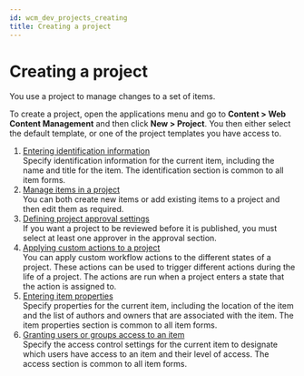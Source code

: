 ```yaml
---
id: wcm_dev_projects_creating
title: Creating a project
---
```

# Creating a project

You use a project to manage changes to a set of items.

To create a project, open the applications menu and go to **Content > Web Content Management** and then click **New > Project**. You then either select the default template, or one of the project templates you have access to.


1.  [Entering identification information](../wcm_dev_items_id.md)  
Specify identification information for the current item, including the name and title for the item. The identification section is common to all item forms.
2.  [Manage items in a project](wcm_dev_projects_items.md)  
You can both create new items or add existing items to a project and then edit them as required.
3.  [Defining project approval settings](wcm_dev_projects_form_approval.md)  
If you want a project to be reviewed before it is published, you must select at least one approver in the approval section.
4.  [Applying custom actions to a project](wcm_dev_projects_form_custom_action.md)  
You can apply custom workflow actions to the different states of a project. These actions can be used to trigger different actions during the life of a project. The actions are run when a project enters a state that the action is assigned to.
5.  [Entering item properties](../wcm_dev_items_props.md)  
Specify properties for the current item, including the location of the item and the list of authors and owners that are associated with the item. The item properties section is common to all item forms.
6.  [Granting users or groups access to an item](../wcm_dev_items_access.md)  
Specify the access control settings for the current item to designate which users have access to an item and their level of access. The access section is common to all item forms.

